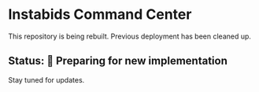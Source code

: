 # Instabids Command Center

This repository is being rebuilt. Previous deployment has been cleaned up.

## Status: 🔄 Preparing for new implementation

Stay tuned for updates.
